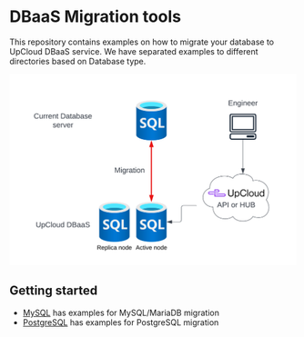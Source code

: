 # DBaaS Migration tools
This repository contains examples on how to migrate your database to UpCloud DBaaS service. We have separated examples to different
directories based on Database type.

![Migration diagram](diag.png)

## Getting started
- [MySQL](mysql/) has examples for MySQL/MariaDB migration
- [PostgreSQL](postgresql/) has examples for PostgreSQL migration

